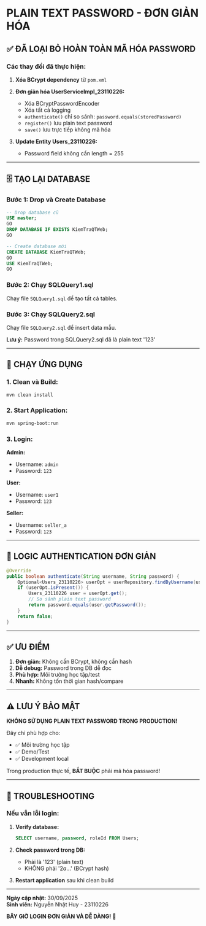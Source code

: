 # PLAIN TEXT PASSWORD - ĐƠN GIẢN HÓA

## ✅ ĐÃ LOẠI BỎ HOÀN TOÀN MÃ HÓA PASSWORD

### Các thay đổi đã thực hiện:

1. **Xóa BCrypt dependency** từ `pom.xml`
2. **Đơn giản hóa UserServiceImpl_23110226:**
   - Xóa BCryptPasswordEncoder
   - Xóa tất cả logging
   - `authenticate()` chỉ so sánh: `password.equals(storedPassword)`
   - `register()` lưu plain text password
   - `save()` lưu trực tiếp không mã hóa

3. **Update Entity Users_23110226:**
   - Password field không cần length = 255

---

## 🗄️ TẠO LẠI DATABASE

### Bước 1: Drop và Create Database

```sql
-- Drop database cũ
USE master;
GO
DROP DATABASE IF EXISTS KiemTraQTWeb;
GO

-- Create database mới
CREATE DATABASE KiemTraQTWeb;
GO
USE KiemTraQTWeb;
GO
```

### Bước 2: Chạy SQLQuery1.sql

Chạy file `SQLQuery1.sql` để tạo tất cả tables.

### Bước 3: Chạy SQLQuery2.sql

Chạy file `SQLQuery2.sql` để insert data mẫu.

**Lưu ý:** Password trong SQLQuery2.sql đã là plain text '123'

---

## 🚀 CHẠY ỨNG DỤNG

### 1. Clean và Build:

```bash
mvn clean install
```

### 2. Start Application:

```bash
mvn spring-boot:run
```

### 3. Login:

**Admin:**
- Username: `admin`
- Password: `123`

**User:**
- Username: `user1`
- Password: `123`

**Seller:**
- Username: `seller_a`
- Password: `123`

---

## 📝 LOGIC AUTHENTICATION ĐƠN GIẢN

```java
@Override
public boolean authenticate(String username, String password) {
    Optional<Users_23110226> userOpt = userRepository.findByUsername(username);
    if (userOpt.isPresent()) {
        Users_23110226 user = userOpt.get();
        // So sánh plain text password
        return password.equals(user.getPassword());
    }
    return false;
}
```

---

## ✅ ƯU ĐIỂM

1. **Đơn giản:** Không cần BCrypt, không cần hash
2. **Dễ debug:** Password trong DB dễ đọc
3. **Phù hợp:** Môi trường học tập/test
4. **Nhanh:** Không tốn thời gian hash/compare

---

## ⚠️ LƯU Ý BẢO MẬT

**KHÔNG SỬ DỤNG PLAIN TEXT PASSWORD TRONG PRODUCTION!**

Đây chỉ phù hợp cho:
- ✅ Môi trường học tập
- ✅ Demo/Test
- ✅ Development local

Trong production thực tế, **BẮT BUỘC** phải mã hóa password!

---

## 🔧 TROUBLESHOOTING

### Nếu vẫn lỗi login:

1. **Verify database:**
   ```sql
   SELECT username, password, roleId FROM Users;
   ```

2. **Check password trong DB:**
   - Phải là '123' (plain text)
   - KHÔNG phải '$2a$...' (BCrypt hash)

3. **Restart application** sau khi clean build

---

**Ngày cập nhật:** 30/09/2025  
**Sinh viên:** Nguyễn Nhật Huy - 23110226

**BÂY GIỜ LOGIN ĐƠN GIẢN VÀ DỄ DÀNG!** 🎉
